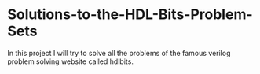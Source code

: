 # Solutions-to-the-HDL-Bits-Problem-Sets
In this project I will try to solve all the problems of the famous verilog problem solving website called hdlbits. 
